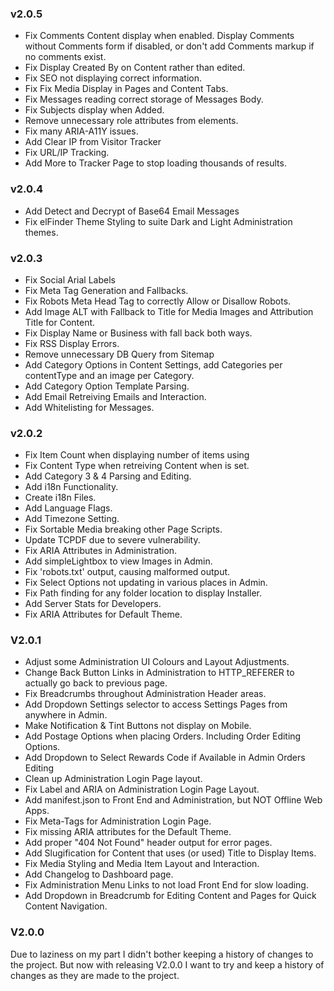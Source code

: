 ### v2.0.5
- Fix Comments Content display when enabled. Display Comments without Comments form if disabled, or don't add Comments markup if no comments exist.
- Fix Display Created By on Content rather than edited.
- Fix SEO not displaying correct information.
- Fix Fix Media Display in Pages and Content Tabs.
- Fix Messages reading correct storage of Messages Body.
- Fix Subjects display when Added.
- Remove unnecessary role attributes from elements.
- Fix many ARIA-A11Y issues.
- Add Clear IP from Visitor Tracker
- Fix URL/IP Tracking.
- Add More to Tracker Page to stop loading thousands of results.

### v2.0.4
- Add Detect and Decrypt of Base64 Email Messages
- Fix elFinder Theme Styling to suite Dark and Light Administration themes.

### v2.0.3
- Fix Social Arial Labels
- Fix Meta Tag Generation and Fallbacks.
- Fix Robots Meta Head Tag to correctly Allow or Disallow Robots.
- Add Image ALT with Fallback to Title for Media Images and Attribution Title for Content.
- Fix Display Name or Business with fall back both ways.
- Fix RSS Display Errors.
- Remove unnecessary DB Query from Sitemap
- Add Category Options in Content Settings, add Categories per contentType and an image per Category.
- Add Category Option Template Parsing.
- Add Email Retreiving Emails and Interaction.
- Add Whitelisting for Messages.

### v2.0.2
- Fix Item Count when displaying number of items using <settings items="">
- Fix Content Type when retreiving Content when <settings contenttype="all"> is set.
- Add Category 3 & 4 Parsing and Editing.
- Add i18n Functionality.
- Create i18n Files.
- Add Language Flags.
- Add Timezone Setting.
- Fix Sortable Media breaking other Page Scripts.
- Update TCPDF due to severe vulnerability.
- Fix ARIA Attributes in Administration.
- Add simpleLightbox to view Images in Admin.
- Fix 'robots.txt' output, causing malformed output.
- Fix Select Options not updating in various places in Admin.
- Fix Path finding for any folder location to display Installer.
- Add Server Stats for Developers.
- Fix ARIA Attributes for Default Theme.

### V2.0.1 
- Adjust some Administration UI Colours and Layout Adjustments.
- Change Back Button Links in Administration to HTTP_REFERER to actually go back to previous page.
- Fix Breadcrumbs throughout Administration Header areas.
- Add Dropdown Settings selector to access Settings Pages from anywhere in Admin.
- Make Notification & Tint Buttons not display on Mobile.
- Add Postage Options when placing Orders. Including Order Editing Options.
- Add Dropdown to Select Rewards Code if Available in Admin Orders Editing
- Clean up Administration Login Page layout.
- Fix Label and ARIA on Administration Login Page Layout.
- Add manifest.json to Front End and Administration, but NOT Offline Web Apps.
- Fix Meta-Tags for Administration Login Page.
- Fix missing ARIA attributes for the Default Theme.
- Add proper "404 Not Found" header output for error pages.
- Add Slugification for Content that uses (or used) Title to Display Items.
- Fix Media Styling and Media Item Layout and Interaction.
- Add Changelog to Dashboard page.
- Fix Administration Menu Links to not load Front End for slow loading.
- Add Dropdown in Breadcrumb for Editing Content and Pages for Quick Content Navigation.

### V2.0.0
Due to laziness on my part I didn't bother keeping a history of changes to the project. But now with releasing V2.0.0 I want to try and keep a history of changes as they are made to the project.